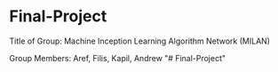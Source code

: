# Final-Project

Title of Group: Machine Inception Learning Algorithm Network (MILAN) 

Group Members: Aref, Filis, Kapil, Andrew
"# Final-Project" 
